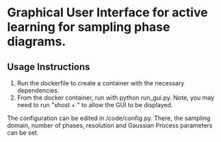 # Graphical User Interface for active learning for sampling phase diagrams. 

## Usage Instructions
1) Run the dockerfile to create a container with the necessary dependencies. 
2) From the docker container, run with python run_gui.py. Note, you may need to run "xhost + " to allow the GUI to be displayed. 

The configuration can be edited in /code/config.py. There, the sampling domain, number of phases, resolution and Gaussian Process parameters can be set. 